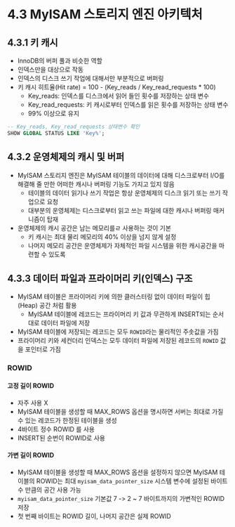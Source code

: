 # 4.3 MyISAM 스토리지 엔진 아키텍처

## 4.3.1 키 캐시

- InnoDB의 버퍼 풀과 비슷한 역할
- 인덱스만을 대상으로 작동
- 인덱스의 디스크 쓰기 작업에 대해서만 부분적으로 버퍼링
- 키 캐시 히트율(Hit rate) = 100 - (Key_reads / Key_read_requests * 100)
  - Key_reads: 인덱스를 디스크에서 읽어 들인 횟수를 저장하는 상태 변수
  - Key_read_requests: 키 캐시로부터 인덱스를 읽은 횟수를 저장하는 상태 변수
  - 99% 이상으로 유지

```sql
-- Key_reads, Key_read_requests 상태변수 확인
SHOW GLOBAL STATUS LIKE 'Key%';
```

## 4.3.2 운영체제의 캐시 및 버퍼

- MyISAM 스토리지 엔진은 MyISAM 테이블의 데이터에 대해 디스크로부터 I/O를 해결해 줄 만한 어떠한 캐시나 버퍼링 기능도 가지고 있지 않음
  - 테이블의 데이터 읽기나 쓰기 작업은 항상 운영체제의 디스크 읽기 또는 쓰기 작업으로 요청
  - 대부분의 운영체제는 디스크로부터 읽고 쓰는 파일에 대한 캐시나 버퍼링 매커니즘이 탑재
- 운영체제의 캐시 공간은 남는 메모리를ㄹ 사용하는 것이 기본
  - 키 캐시는 최대 물리 메모리의 40% 이상을 넘지 않게 설정
  - 나머지 메모리 공간은 운영체제가 자체적인 파일 시스템을 위한 캐시공간을 마련할 수 있도록

## 4.3.3 데이터 파일과 프라이머리 키(인덱스) 구조

- MyISAM 테이블은 프라이머리 키에 의한 클러스터링 없이 데이터 파일이 힙(Heap) 공간 처럼 활용
  - MyISAM 테이블에 레코드는 프라이머리 키 값과 무관하게 INSERT되는 순서대로 데이터 파일에 저장
- MyISAM 테이블에 저장되는 레코드는 모두 `ROWID`라는 물리적인 주솟값을 가짐
- 프라이머리 키와 세컨더리 인덱스는 모두 데이터 파일에 저장된 레코드의 `ROWID` 값을 포인터로 가짐

### ROWID

#### 고정 길이 ROWID

- 자주 사용 X
- MyISAM 테이블을 생성할 때 MAX_ROWS 옵션을 명시하면 서버는 최대로 가질 수 있는 레코드가 한정된 테이블을 생성
- 4바이트 정수 ROWID 를 사용
- INSERT된 순번이 ROWID로 사용

#### 가변 길이 ROWID

- MyISAM 테이블을 생성할 때 MAX_ROWS 옵션을 설정하지 않으면 MyISAM 테이블의 ROWID는 최대 `myisam_data_pointer_size` 시스템 변수에 설정된 바이트 수 만큼의 공간 사용 가능
- `myisam_data_pointer_size` 기본값 7 -> 2 ~ 7 바이트까지의 가변적인 ROWID 저장
- 첫 번째 바이트는 ROWID 길이, 나머지 공간은 실제 ROWID
